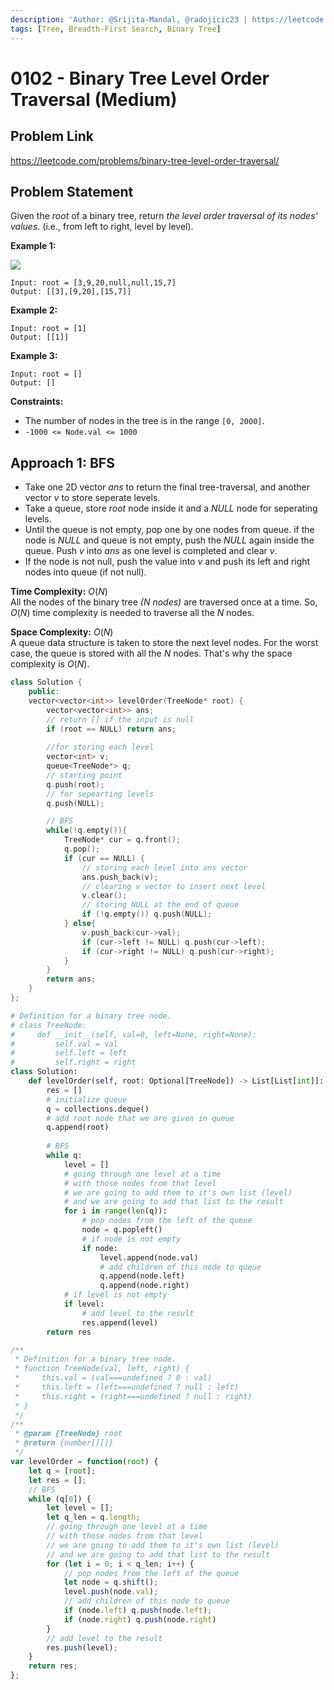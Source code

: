 ```yaml
---
description: 'Author: @Srijita-Mandal, @radojicic23 | https://leetcode.com/problems/binary-tree-level-order-traversal/'
tags: [Tree, Breadth-First Search, Binary Tree]
---
```


# 0102 - Binary Tree Level Order Traversal (Medium)

## Problem Link

https://leetcode.com/problems/binary-tree-level-order-traversal/

## Problem Statement

Given the $root$ of a binary tree, return _the level order traversal of its nodes' values_. (i.e., from left to right, level by level).


**Example 1:**

![](https://assets.leetcode.com/uploads/2021/02/19/tree1.jpg)
```
Input: root = [3,9,20,null,null,15,7]
Output: [[3],[9,20],[15,7]]
```

**Example 2:**

```
Input: root = [1]
Output: [[1]]
```

**Example 3:**

```
Input: root = []
Output: []
```


**Constraints:**

*  The number of nodes in the tree is in the range `[0, 2000]`.
*  `-1000 <= Node.val <= 1000`


## Approach 1: BFS

- Take one 2D vector $ans$ to return the final tree-traversal, and another vector $v$ to store seperate levels.
- Take a queue, store $root$ node inside it and a _NULL_ node for seperating levels.
- Until the queue is not empty, pop one by one nodes from queue. if the node is _NULL_ and queue is not empty, push the _NULL_ again inside the queue. Push $v$ into $ans$ as one level is completed and clear $v$.
- If the node is not null, push the value into $v$ and push its left and right nodes into queue (if not null).

**Time Complexity:**  $O(N)$  
All the nodes of the binary tree _(N nodes)_ are traversed once at a time.  So, $O(N)$ time complexity is needed to traverse all the $N$ nodes.

**Space Complexity:**  $O(N)$   
A queue data structure is taken to store the next level nodes. For the worst case, the queue is stored with all the $N$ nodes. That's why the space complexity is $O(N)$.


<Tabs>
<TabItem value="cpp" label="C++">
<SolutionAuthor name="@Srijita-Mandal"/>

```cpp
class Solution {
    public:
    vector<vector<int>> levelOrder(TreeNode* root) {
        vector<vector<int>> ans;
        // return [] if the input is null
        if (root == NULL) return ans;
        
        //for storing each level
        vector<int> v;  
        queue<TreeNode*> q;
        // starting point
        q.push(root);
        // for sepearting levels
        q.push(NULL);  

        // BFS
        while(!q.empty()){
            TreeNode* cur = q.front();
            q.pop();
            if (cur == NULL) {
                // storing each level into ans vector
                ans.push_back(v);  
                // clearing v vector to insert next level
                v.clear();  
                // storing NULL at the end of queue
                if (!q.empty()) q.push(NULL); 
            } else{
                v.push_back(cur->val);
                if (cur->left != NULL) q.push(cur->left);
                if (cur->right != NULL) q.push(cur->right);
            }
        }
        return ans;
    }
};
```

</TabItem>

<TabItem value="python" label="Python">
<SolutionAuthor name="@radojicic23"/>

```python
# Definition for a binary tree node.
# class TreeNode:
#     def __init__(self, val=0, left=None, right=None):
#         self.val = val
#         self.left = left
#         self.right = right
class Solution:
    def levelOrder(self, root: Optional[TreeNode]) -> List[List[int]]:
        res = []
        # initialize queue
        q = collections.deque()
        # add root node that we are given in queue
        q.append(root)
        
        # BFS
        while q:
            level = []
            # going through one level at a time 
            # with those nodes from that level
            # we are going to add them to it's own list (level)
            # and we are going to add that list to the result 
            for i in range(len(q)):
                # pop nodes from the left of the queue
                node = q.popleft()
                # if node is not empty 
                if node:
                    level.append(node.val)
                    # add children of this node to queue
                    q.append(node.left)
                    q.append(node.right)
            # if level is not empty
            if level:
                # add level to the result 
                res.append(level)
        return res 
```

</TabItem>

<TabItem value="javascript" label="JavaScript">
<SolutionAuthor name="@radojicic23"/>

```javascript
/**
 * Definition for a binary tree node.
 * function TreeNode(val, left, right) {
 *     this.val = (val===undefined ? 0 : val)
 *     this.left = (left===undefined ? null : left)
 *     this.right = (right===undefined ? null : right)
 * }
 */
/**
 * @param {TreeNode} root
 * @return {number[][]}
 */
var levelOrder = function(root) {
    let q = [root];
    let res = [];
    // BFS
    while (q[0]) {
        let level = [];
        let q_len = q.length;
        // going through one level at a time 
        // with those nodes from that level
        // we are going to add them to it's own list (level)
        // and we are going to add that list to the result
        for (let i = 0; i < q_len; i++) {
            // pop nodes from the left of the queue
            let node = q.shift();
            level.push(node.val);
            // add children of this node to queue
            if (node.left) q.push(node.left);
            if (node.right) q.push(node.right)
        }
        // add level to the result 
        res.push(level);
    }
    return res;
};
```

</TabItem>
</Tabs>
